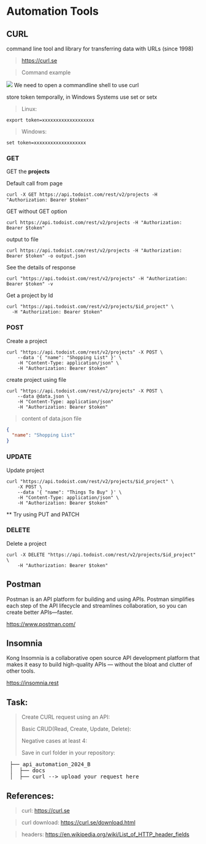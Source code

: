 # Automation Tools

## CURL

command line tool and library for transferring data with URLs
(since 1998)

> https://curl.se

> Command example
<img src="img/curl_parts.png"/>
We need to open a commandline shell to use curl

store token temporally, in Windows Systems use set or setx
> Linux:
```shell
export token=xxxxxxxxxxxxxxxxxxx
```
> Windows:
```shell
set token=xxxxxxxxxxxxxxxxxxx
```
### GET

GET the **projects** 

Default call from page
```shell
curl -X GET https://api.todoist.com/rest/v2/projects -H "Authorization: Bearer $token"
```

GET without GET option
```shell
curl https://api.todoist.com/rest/v2/projects -H "Authorization: Bearer $token"
```

output to file
```shell
curl https://api.todoist.com/rest/v2/projects -H "Authorization: Bearer $token" -o output.json
```

See the details of response
```shell
curl "https://api.todoist.com/rest/v2/projects" -H "Authorization: Bearer $token" -v
```
Get a project by Id

```shell
curl "https://api.todoist.com/rest/v2/projects/$id_project" \
  -H "Authorization: Bearer $token"
```

### POST
Create a project
```shell
curl "https://api.todoist.com/rest/v2/projects" -X POST \
    --data '{ "name": "Shopping List" }' \
    -H "Content-Type: application/json" \    
    -H "Authorization: Bearer $token"
```
create project using file
```shell
curl "https://api.todoist.com/rest/v2/projects" -X POST \
    --data @data.json \ 
    -H "Content-Type: application/json"  
    -H "Authorization: Bearer $token"
```
> content of data.json file
 
```json
{
  "name": "Shopping List"
}
```
### UPDATE
Update project 
```shell
curl "https://api.todoist.com/rest/v2/projects/$id_project" \
    -X POST \
    --data '{ "name": "Things To Buy" }' \
    -H "Content-Type: application/json" \    
    -H "Authorization: Bearer $token"
```
** Try using PUT and PATCH

### DELETE
Delete a project

```shell
curl -X DELETE "https://api.todoist.com/rest/v2/projects/$id_project" \
    -H "Authorization: Bearer $token"
```

## Postman

Postman is an API platform for building and using APIs. Postman simplifies each step of the API lifecycle and streamlines collaboration,
so you can create better APIs—faster.

https://www.postman.com/

## Insomnia

Kong Insomnia is a collaborative open source API development platform that makes it easy to build high-quality APIs — without the bloat and clutter of other tools.

https://insomnia.rest

## Task:
> Create CURL request using an API:
> 
> Basic CRUD(Read, Create, Update, Delete):
> 
> Negative cases at least 4:
> 
> Save in curl folder in your repository:
> 
<pre>
 ├── api_automation_2024_B
 │  ├── docs
 │  ├── curl --> upload your request here
</pre>

## References:

> curl: https://curl.se 

> curl download: https://curl.se/download.html

> headers: https://en.wikipedia.org/wiki/List_of_HTTP_header_fields
